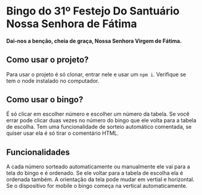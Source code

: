 # Bingo do 31º Festejo Do Santuário Nossa Senhora de Fátima

#### Dai-nos a benção, cheia de graça, Nossa Senhora Virgem de Fátima.

## Como usar o projeto?

Para usar o projeto é só clonar, entrar nele e usar um `npm i`. Verifique se tem o node instalado no computador.

## Como usar o bingo?

É só clicar em escolher número e escolher um número da tabela. Se você errar pode clicar duas vezes no número do bingo que ele volta para a tabela de escolha.
Tem uma funcionalidade de sorteio automático comentada, se quiser usar ela é só tirar o comentário HTML.

## Funcionalidades

A cada número sorteado automaticamente ou manualmente ele vai para a tela do bingo e é ordenado. Se ele voltar para a tabela de escolha ela é ordenada também.
A orientação da tela pode mudar em vertial e horizontal.
Se o dispositivo for mobile o bingo começa na vertical automaticamente.
